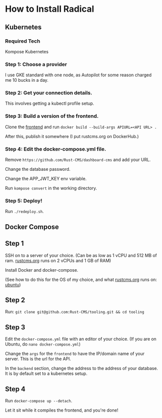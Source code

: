 # How to Install Radical

## Kubernetes

### Required Tech

Kompose
Kubernetes

### Step 1: Choose a provider

I use GKE standard with one node, as Autopilot for some reason charged me 10 bucks in a day.

### Step 2: Get your connection details.

This involves getting a kubectl profile setup.

### Step 3: Build a version of the frontend.

Clone the [frontend](https://github.com/Rust-CMS/dashboard-cms) and run `docker build --build-args APIURL=<API URL> .`

After this, publish it somewhere (I put rustcms.org on DockerHub.)

### Step 4: Edit the docker-compose.yml file.

Remove `https://github.com/Rust-CMS/dashboard-cms` and add your URL.

Change the database password.

Change the APP_JWT_KEY env variable.

Run `kompose convert` in the working directory.

### Step 5: Deploy!

Run `./redeploy.sh`.

## Docker Compose

## Step 1

SSH on to a server of your choice. (Can be as low as 1 vCPU and 512 MB of ram. [rustcms.org](http://rustcms.org) runs on 2 vCPUs and 1 GB of RAM)

Install Docker and docker-compose.

(See how to do this for the OS of my choice, and what [rustcms.org](http://rustcms.org) runs on: [ubuntu](https://docs.docker.com/engine/install/ubuntu/))

## Step 2

Run: `git clone git@github.com:Rust-CMS/tooling.git && cd tooling`

## Step 3

Edit the `docker-compose.yml` file with an editor of your choice. (If you are on Ubuntu, do `nano docker-compose.yml`)

Change the `args` for the `frontend` to have the IP/domain name of your server. This is the url for the API.

In the `backend` section, change the address to the address of your database. It is by default set to a kubernetes setup.

## Step 4

Run `docker-compose up --detach`.

Let it sit while it compiles the frontend, and you're done!
